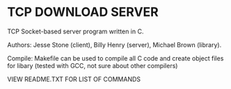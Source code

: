 # TCP DOWNLOAD SERVER
TCP Socket-based server program written in C.

Authors: Jesse Stone (client), Billy Henry (server), Michael Brown (library).

Compile: Makefile can be used to compile all C code and create object files for libary (tested with GCC, not sure about other compilers)

VIEW README.TXT FOR LIST OF COMMANDS
